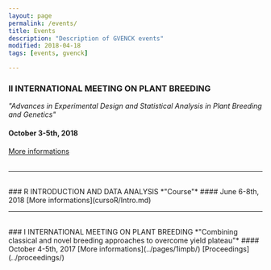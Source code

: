 ```yaml
---
layout: page
permalink: /events/
title: Events
description: "Description of GVENCK events"
modified: 2018-04-18
tags: [events, gvenck]

---
```


### II INTERNATIONAL MEETING ON PLANT BREEDING
*"Advances in Experimental Design and Statistical Analysis in Plant Breeding and Genetics"*  
#### October 3-5th, 2018
[More informations](../pages/2impb/)  
<br>

<center><hr></center>

<br>
### R INTRODUCTION AND DATA ANALYSIS 
*"Course"*
#### June 6-8th, 2018
[More informations](cursoR/Intro.md)
<br>

<center><hr></center>

<br>
### I INTERNATIONAL MEETING ON PLANT BREEDING
*"Combining classical and novel breeding approaches to overcome yield plateau"*  
#### October 4-5th, 2017
[More informations](../pages/1impb/)  
[Proceedings](../proceedings/)  

